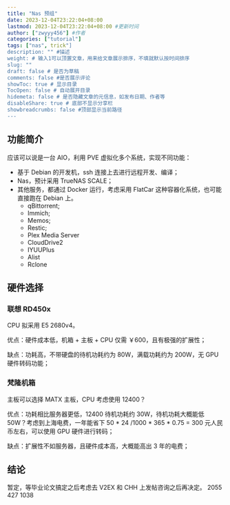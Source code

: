 ```yaml
---
title: "Nas 预组"
date: 2023-12-04T23:22:04+08:00
lastmod: 2023-12-04T23:22:04+08:00 #更新时间
author: ["zwyyy456"] #作者
categories: ["tutorial"]
tags: ["nas", trick"]
description: "" #描述
weight: # 输入1可以顶置文章，用来给文章展示排序，不填就默认按时间排序
slug: ""
draft: false # 是否为草稿
comments: false #是否展示评论
showToc: true # 显示目录
TocOpen: false # 自动展开目录
hidemeta: false # 是否隐藏文章的元信息，如发布日期、作者等
disableShare: true # 底部不显示分享栏
showbreadcrumbs: false #顶部显示当前路径
---
```

## 功能简介

应该可以说是一台 AIO，利用 PVE 虚拟化多个系统，实现不同功能：

- 基于 Debian 的开发机，ssh 连接上去进行远程开发、编译；
- Nas，预计采用 TrueNAS SCALE；
- 其他服务，都通过 Docker 运行，考虑采用 FlatCar 这种容器化系统，也可能直接跑在 Debian 上。
    - qBittorrent;
    - Immich;
    - Memos;
    - Restic;
    - Plex Media Server
    - CloudDrive2
    - IYUUPlus
    - Alist
    - Rclone

## 硬件选择

### 联想 RD450x 

CPU 拟采用 E5 2680v4。

优点：硬件成本低，机箱 + 主板 + CPU 仅需 ￥600，且有极强的扩展性；

缺点：功耗高，不带硬盘的待机功耗约为 80W，满载功耗约为 200W，无 GPU 硬件转码功能；

### 梵隆机箱

主板可以选择 MATX 主板，CPU 考虑使用 12400？

优点：功耗相比服务器更低，12400 待机功耗约 30W，待机功耗大概能低 50W？考虑到上海电费，一年能省下 50 * 24 /1000 * 365 * 0.75 = 300 元人民币左右，可以使用 GPU 硬件进行转码；

缺点：扩展性不如服务器，且硬件成本高，大概能高出 3 年的电费；

## 结论

暂定，等毕业论文搞定之后考虑去 V2EX 和 CHH 上发帖咨询之后再决定。
2055 427 1038

